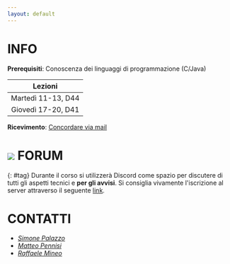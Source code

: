 ```yaml
---
layout: default
---
```


# INFO

**Prerequisiti**: Conoscenza dei linguaggi di programmazione (C/Java)  

| Lezioni            |
| :----------------: |
| Martedì 11-13, D44 |
| Giovedì 17-20, D41 |

**Ricevimento**: [Concordare via mail](#staff) 

# ![](https://img.shields.io/badge/-7289DA?style=flat&logo=discord&logoColor=white) FORUM 
{: #tag}
Durante il corso si utilizzerà Discord come spazio per discutere di tutti gli aspetti tecnici e **per gli avvisi**. Si consiglia vivamente l'iscrizione al server attraverso il seguente [link](https://discord.gg/2nmkEMKbDw).

# CONTATTI

- *[Simone Palazzo](mailto:simone.palazzo@unict.it)*
- *[Matteo Pennisi](mailto:matteo.pennisi@phd.unict.it)*
- *[Raffaele Mineo](mailto:raffaele.mineo@phd.unict.it)*
